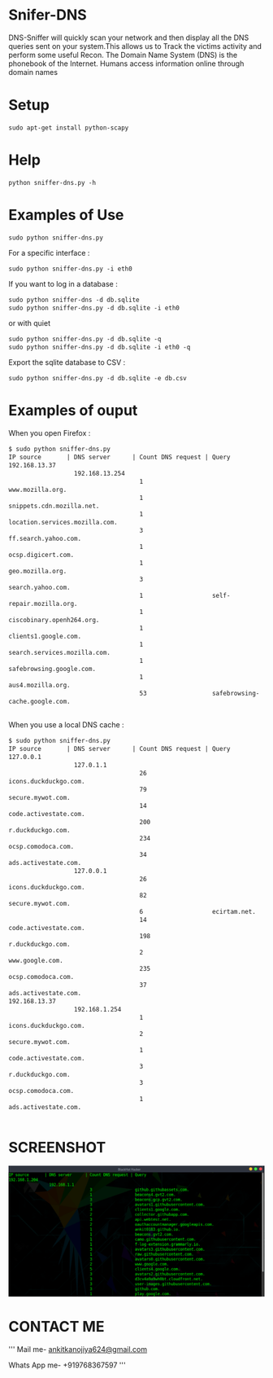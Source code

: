 # Snifer-DNS

DNS-Sniffer will quickly scan your network and then display all the DNS queries sent on your system.This allows us to Track the victims activity and perform some useful Recon.
The Domain Name System (DNS) is the phonebook of the Internet. Humans access information online through domain names
  
Setup
=====
  
```
sudo apt-get install python-scapy

```
  
Help
====
  
```
python sniffer-dns.py -h

```

Examples of Use
===============

```
sudo python sniffer-dns.py
```
  
For a specific interface :  
```
sudo python sniffer-dns.py -i eth0
```
  
If you want to log in a database :  
```
sudo python sniffer-dns -d db.sqlite
sudo python sniffer-dns.py -d db.sqlite -i eth0
```
or with quiet  

```
sudo python sniffer-dns.py -d db.sqlite -q
sudo python sniffer-dns.py -d db.sqlite -i eth0 -q
```
  
Export the sqlite database to CSV :  

```
sudo python sniffer-dns.py -d db.sqlite -e db.csv
```


Examples of ouput
=================
  
When you open Firefox :
  
```
$ sudo python sniffer-dns.py
IP source       | DNS server      | Count DNS request | Query
192.168.13.37
                  192.168.13.254
                                    1                   www.mozilla.org.
                                    1                   snippets.cdn.mozilla.net.
                                    1                   location.services.mozilla.com.
                                    3                   ff.search.yahoo.com.
                                    1                   ocsp.digicert.com.
                                    1                   geo.mozilla.org.
                                    3                   search.yahoo.com.
                                    1                   self-repair.mozilla.org.
                                    1                   ciscobinary.openh264.org.
                                    1                   clients1.google.com.
                                    1                   search.services.mozilla.com.
                                    1                   safebrowsing.google.com.
                                    1                   aus4.mozilla.org.
                                    53                  safebrowsing-cache.google.com.
                  
```
  
When you use a local DNS cache :
  
```
$ sudo python sniffer-dns.py
IP source       | DNS server      | Count DNS request | Query
127.0.0.1
                  127.0.1.1
                                    26                  icons.duckduckgo.com.
                                    79                  secure.mywot.com.
                                    14                  code.activestate.com.
                                    200                 r.duckduckgo.com.
                                    234                 ocsp.comodoca.com.
                                    34                  ads.activestate.com.
                  127.0.0.1
                                    26                  icons.duckduckgo.com.
                                    82                  secure.mywot.com.
                                    6                   ecirtam.net.
                                    14                  code.activestate.com.
                                    198                 r.duckduckgo.com.
                                    2                   www.google.com.
                                    235                 ocsp.comodoca.com.
                                    37                  ads.activestate.com.
192.168.13.37
                  192.168.1.254
                                    1                   icons.duckduckgo.com.
                                    2                   secure.mywot.com.
                                    1                   code.activestate.com.
                                    3                   r.duckduckgo.com.
                                    3                   ocsp.comodoca.com.
                                    1                   ads.activestate.com.


```

# SCREENSHOT 


![](Screenshot.png)

# CONTACT ME


'''
Mail me- ankitkanojiya624@gmail.com

Whats App me- +919768367597
'''

